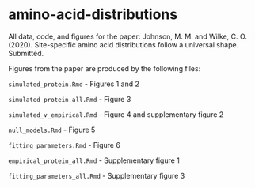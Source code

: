 # amino-acid-distributions

All data, code, and figures for the paper: Johnson, M. M. and Wilke, C. O.(2020). Site-specific amino acid distributions follow a universal shape. Submitted.

Figures from the paper are produced by the following files:

`simulated_protein.Rmd` - Figures 1 and 2

`simulated_protein_all.Rmd` - Figure 3

`simulated_v_empirical.Rmd` - Figure 4 and supplementary figure 2

`null_models.Rmd` - Figure 5

`fitting_parameters.Rmd` - Figure 6

`empirical_protein_all.Rmd` - Supplementary figure 1

`fitting_parameters_all.Rmd` - Supplementary figure 3



